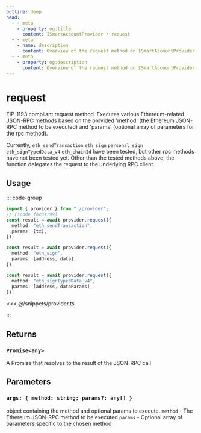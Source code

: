 ```yaml
---
outline: deep
head:
  - - meta
    - property: og:title
      content: ISmartAccountProvider • request
  - - meta
    - name: description
      content: Overview of the request method on ISmartAccountProvider
  - - meta
    - property: og:description
      content: Overview of the request method on ISmartAccountProvider
---
```


# request

EIP-1193 compliant request method. Executes various Ethereum-related JSON-RPC methods based on the provided 'method' (the Ethereum JSON-RPC method to be executed) and 'params' (optional array of parameters for the rpc method).

Currently, `eth_sendTransaction` `eth_sign` `personal_sign` `eth_signTypedData_v4` `eth_chainId` have been tested, but other rpc methods have not been tested yet.
Other than the tested methods above, the function delegates the request to the underlying RPC client.

## Usage

::: code-group

```ts [example.ts]
import { provider } from "./provider";
// [!code focus:99]
const result = await provider.request({
  method: "eth_sendTransaction",
  params: [tx],
});

const result = await provider.request({
  method: "eth_sign",
  params: [address, data],
});

const result = await provider.request({
  method: "eth_signTypedData_v4",
  params: [address, dataParams],
});
```

<<< @/snippets/provider.ts

:::

## Returns

### `Promise<any>`

A Promise that resolves to the result of the JSON-RPC call

## Parameters

### `args: { method: string; params?: any[] }`

object containing the method and optional params to execute.
`method` - The Ethereum JSON-RPC method to be executed
`params` - Optional array of parameters specific to the chosen method
